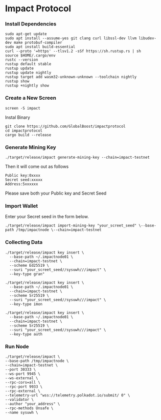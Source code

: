 # Impact Protocol 

### Install Dependencies
```
sudo apt-get update
sudo apt install --assume-yes git clang curl libssl-dev llvm libudev-dev make protobuf-compiler
sudo apt install build-essential
curl --proto '=https' --tlsv1.2 -sSf https://sh.rustup.rs | sh
source $HOME/.cargo/env
rustc --version
rustup default stable
rustup update
rustup update nightly
rustup target add wasm32-unknown-unknown --toolchain nightly
rustup show
rustup +nightly show
```
### Create a New Screen
```
screen -S impact
```
Instal Binary
```
git clone https://github.com/GlobalBoost/impactprotocol
cd impactprotocol
cargo build --release
```
### Generate Mining Key
```
./target/release/impact generate-mining-key --chain=impact-testnet
```
Then it will come out as follows
```
Public key:0xxxx
Secret seed:xxxxx
Address:5xxxxxx
```
Please save both your Public key and Secret Seed
### Import Wallet
Enter your Secret seed in the form below.
```
./target/release/impact import-mining-key "your_screet_seed" \--base-path /tmp/impactnode \--chain=impact-testnet
```
### Collecting Data
```
./target/release/impact key insert \
  --base-path ~/.impactnode01 \
  --chain=impact-testnet \
  --scheme Ed25519 \
  --suri "your_screet_seed//sysuwh///impact" \
  --key-type gran"
```
```
./target/release/impact key insert \
  --base-path ~/.impactnode01 \
  --chain=impact-testnet \
  --scheme Sr25519 \
  --suri "your_screet_seed//sysuwh///impact" \
  --key-type imon
```
```
./target/release/impact key insert \
  --base-path ~/.impactnode01 \
  --chain=impact-testnet \
  --scheme Sr25519 \
  --suri "your_screet_seed//sysuwh///impact" \
  --key-type auth
```
### Run Node
```
./target/release/impact \
--base-path /tmp/impactnode \
--chain=impact-testnet \
--port 30333 \
--ws-port 9945 \
--ws-external \
--rpc-cors=all \
--rpc-port 9933 \
--rpc-external \
--telemetry-url "wss://telemetry.polkadot.io/submit/ 0" \
--validator \
--author "your_address" \
--rpc-methods Unsafe \
--name sysuwh \
```


